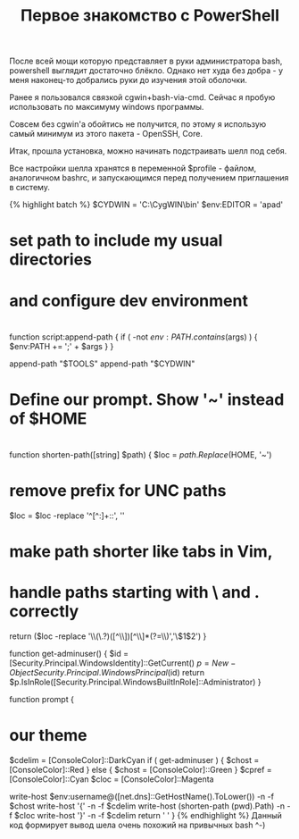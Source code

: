 ﻿---
layout: post
title: Первое знакомство с PowerShell

---

После всей мощи которую представляет в руки администратора bash, powershell выглядит достаточно блёкло. Однако нет худа без добра - у меня наконец-то добрались руки до изучения этой оболочки.

Ранее я пользовался связкой cgwin+bash-via-cmd. Сейчас я пробую использовать по максимуму windows программы.

Совсем без cgwin'a обойтись не получится, по этому я использую самый минимум из этого пакета - OpenSSH, Core.

Итак, прошла установка, можно начинать подстраивать шелл под себя.

Все настройки шелла хранятся в переменной $profile - файлом, аналогичном bashrc, и запускающимся перед получением приглашения в систему.

{% highlight batch %}
$CYDWIN = 'C:\CygWIN\bin'
$env:EDITOR = 'apad'

#
# set path to include my usual directories
# and configure dev environment
#
function script:append-path { 
   if ( -not $env:PATH.contains($args) ) {
      $env:PATH += ';' + $args
   }
}


append-path "$TOOLS"
append-path "$CYDWIN"
#
# Define our prompt. Show '~' instead of $HOME
#
function shorten-path([string] $path) {
   $loc = $path.Replace($HOME, '~')
   # remove prefix for UNC paths
   $loc = $loc -replace '^[^:]+::', ''
   # make path shorter like tabs in Vim,
   # handle paths starting with \\ and . correctly
   return ($loc -replace '\\(\.?)([^\\])[^\\]*(?=\\)','\$1$2')
}

function get-adminuser() {
   $id = [Security.Principal.WindowsIdentity]::GetCurrent()
   $p = New-Object Security.Principal.WindowsPrincipal($id)
   return $p.IsInRole([Security.Principal.WindowsBuiltInRole]::Administrator)
}

function prompt {
   # our theme
   $cdelim = [ConsoleColor]::DarkCyan
   if ( get-adminuser ) {
      $chost = [ConsoleColor]::Red
   } else {
      $chost = [ConsoleColor]::Green
   }
   $cpref = [ConsoleColor]::Cyan
   $cloc = [ConsoleColor]::Magenta

   write-host $env:username@([net.dns]::GetHostName().ToLower()) -n -f $chost
   write-host '{' -n -f $cdelim
   write-host (shorten-path (pwd).Path) -n -f $cloc
   write-host '}' -n -f $cdelim
   return ' '
}
{% endhighlight %}
Данный код формирует вывод шела очень похожий на привычных bash ^-)

